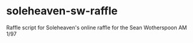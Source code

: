 # soleheaven-sw-raffle
Raffle script for Soleheaven's online raffle for the Sean Wotherspoon AM 1/97
